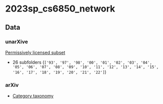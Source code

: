 # 2023sp_cs6850_network

## Data

### unarXive

[Permissively licensed subset](https://github.com/IllDepence/unarXive#data)

- 26 subfolders (`['93', '97', '98', '00', '01', '02', '03', '04', '05', '06', '07', '08', '09', '10', '11', '12', '13', '14', '15', '16', '17', '18', '19', '20', '21', '22']`)

### arXiv

- [Category taxonomy](https://arxiv.org/category_taxonomy)
